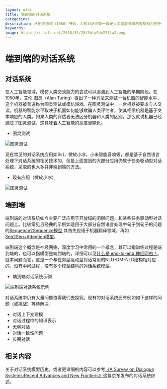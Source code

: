 ```yaml
---
layout: wiki
title: 端到端的对话系统
categories: 
description: 从图灵测试（1950）开始，人机对话问题一直是人工智能领域的有挑战型的任务，使用端到端的神经网络进行对话系统研究更是近年来的热门方向
keywords: 
image: https://i.loli.net/2018/11/25/5bfa9de277fa2.png
---
```


# 端到端的对话系统
## 对话系统
在人工智能领域，模仿人类交谈能力的尝试可以追溯到人工智能的早期阶段。在1950年，艾伦·图灵（Alan Turing）提出了一种方法来测试一台机器的智能水平，这个机器被普遍称为图灵测试或模仿游戏。在图灵测试中，一台机器被要求与人交谈。机器的智能水平取决于机器如何能够欺骗人类评估者，使其相信机器是基于文本响应的人类。如果人类的评估者无法区分机器和人类的区别，那么就说机器已经通过了图灵测试，这意味着人工智能的高度智能化。

* 图灵测试

![图灵测试](https://i.loli.net/2018/11/25/5bfaab400fb99.jpg "图灵测试")


现在常见的对话系统应用如Siri，微软小冰，小米智能音响等，都是基于自然语言处理下对话系统的相关技术的，但是上面提到的大部分应用仍属于任务驱动型对话系统，采取的也大多并非端到端的方法。


* 现有应用（微软小冰）

![图灵测试](https://i.loli.net/2018/11/25/5bfaad1543aca.png "图灵测试")



## 端到端
端到端的对话系统如今主要广泛应用于开放域的闲聊问题，和某些任务驱动型对话问题上。比较常见且经典的示例如适用于大部分自然语言处理中句子到句子的问题的[Sequence2Sequence模型](http://papers.nips.cc/paper/5346-sequence-to-sequence-learning-with-neural-networks.pdf),其首先应用于机器翻译领域，再如[Seq2Seq+Attention模型](https://arxiv.org/pdf/1507.01053.pdf)。

端到端这个概念是神经网络，深度学习中常用的一个概念，其可以指训练过程是端到端的，也可以指模型是端到端的，详细可以见[什么是 end-to-end 神经网络？](https://www.zhihu.com/question/51435499)。就本问题而言，这是一个与任务型驱动型对话常用的NLU-DM-NLG结构相对应的，没有中间过程，没有多个模型结构的对话系统模型。
* 端到端对话系统示例

![端到端对话系统示例](https://i.loli.net/2018/11/25/5bfaac0e499bd.png "端到端对话系统示例")


对话系统中仍有大量问题值得我们去探究，现有的对话系统还有例如如下这样的问题（或挑战）等待解决：
* 对话上下文建模
* 对话过程中的知识表示
* 无聊对话
* 对话一致性问题
* 长期对话

## 相关内容
关于对话系统模型历史，或者更详细的内容可以参考[《A Survey on Dialogue Systems:Recent Advances and New Frontiers》](https://arxiv.org/pdf/1711.01731.pdf)这篇京东发布的对话系统综述。


